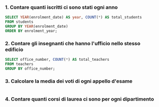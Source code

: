 ### 1. Contare quanti iscritti ci sono stati ogni anno ### 
```SQL
SELECT YEAR(enrolment_date) AS year, COUNT(*) AS total_students
FROM students
GROUP BY YEAR(enrolment_date)
ORDER BY enrolment_year;
```

###  2. Contare gli insegnanti che hanno l'ufficio nello stesso  edificio ### 
```SQL
SELECT office_number, COUNT(*) AS total_teachers
FROM teachers
GROUP BY office_number;
```
###  3. Calcolare la media dei voti di ogni appello d'esame ### 
```SQL

```
###  4. Contare quanti corsi di laurea ci sono per ogni dipartimento  ### 
```SQL

```
